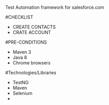 Test Automation framework for salesforce.com

#CHECKLIST

- CREATE CONTACTS
- CRATE ACCOUNT

#PRE-CONDITIONS

- Maven 3
- Java 8
- Chrome browsers

#Technologies/Libraries

- TestNG
- Maven
- Selenium
- 



